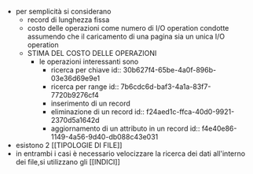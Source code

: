 - per semplicità si considerano
	- record di lunghezza fissa
	- costo delle operazioni come numero di I/O operation condotte assumendo che il caricamento di una pagina sia un unica I/O operation
	- STIMA DEL COSTO DELLE OPERAZIONI
		- le operazioni interessanti sono
			- ricerca per chiave
			  id:: 30b627f4-65be-4a0f-896b-03e36d69e9e1
			- ricerca per range
			  id:: 7b6cdc6d-baf3-4a1a-83f7-7720b9276cf4
			- inserimento di un record
			- eliminazione di un record
			  id:: f24aed1c-ffca-40d0-9921-2370d5a1642d
			- aggiornamento di un attributo in un record
			  id:: f4e40e86-1149-4a56-9d40-db088c43e031
- esistono 2 [[TIPOLOGIE DI FILE]]
- in entrambi i casi è necessario velocizzare la ricerca dei dati all'interno dei file,si utilizzano gli [[INDICI]]